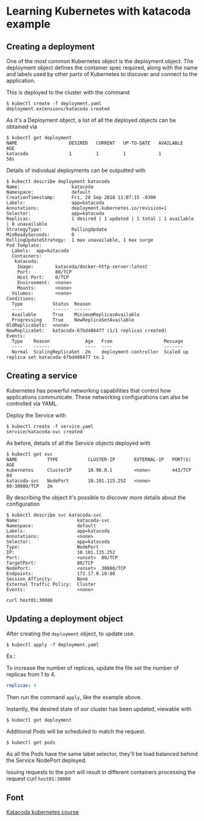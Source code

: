 # Learning Kubernetes with katacoda example

## Creating a deployment

One of the most common Kubernetes object is the deployment object. The deployment object defines the container spec required, along with the name and labels used by other parts of Kubernetes to discover and connect to the application.

This is deployed to the cluster with the command

```shell
$ kubectl create -f deployment.yaml
deployment.extensions/katacoda created
```
As it's a Deployment object, a list of all the deployed objects can be obtained via

```shell
$ kubectl get deployment
NAME                   DESIRED   CURRENT   UP-TO-DATE   AVAILABLE   AGE
katacoda               1         1         1            1           58s
```

Details of individual deployments can be outputted with

```shell
$ kubectl describe deployment katacoda
Name:                   katacoda
Namespace:              default
CreationTimestamp:      Fri, 28 Sep 2018 11:07:15 -0300
Labels:                 app=katacoda
Annotations:            deployment.kubernetes.io/revision=1
Selector:               app=katacoda
Replicas:               1 desired | 1 updated | 1 total | 1 available | 0 unavailable
StrategyType:           RollingUpdate
MinReadySeconds:        0
RollingUpdateStrategy:  1 max unavailable, 1 max surge
Pod Template:
  Labels:  app=katacoda
  Containers:
   katacoda:
    Image:        katacoda/docker-http-server:latest
    Port:         80/TCP
    Host Port:    0/TCP
    Environment:  <none>
    Mounts:       <none>
  Volumes:        <none>
Conditions:
  Type           Status  Reason
  ----           ------  ------
  Available      True    MinimumReplicasAvailable
  Progressing    True    NewReplicaSetAvailable
OldReplicaSets:  <none>
NewReplicaSet:   katacoda-67bd486477 (1/1 replicas created)
Events:
  Type    Reason             Age   From                   Message
  ----    ------             ----  ----                   -------
  Normal  ScalingReplicaSet  2m    deployment-controller  Scaled up replica set katacoda-67bd486477 to 1

```

## Creating a service

Kubernetes has powerful networking capabilities that control how applications communicate. These networking configurations can also be controlled via YAML.

Deploy the Service with

```shell
$ kubectl create -f service.yaml
service/katacoda-svc created
```
As before, details of all the Service objects deployed with

```shell
$ kubectl get svc
NAME           TYPE           CLUSTER-IP       EXTERNAL-IP   PORT(S)        AGE
kubernetes     ClusterIP      10.96.0.1        <none>        443/TCP        8d
katacoda-svc   NodePort       10.101.115.252   <none>        80:30080/TCP   2m
```

By describing the object it's possible to discover more details about the configuration

```shell
$ kubectl describe svc katacoda-svc
Name:                     katacoda-svc
Namespace:                default
Labels:                   app=katacoda
Annotations:              <none>
Selector:                 app=katacoda
Type:                     NodePort
IP:                       10.101.115.252
Port:                     <unset>  80/TCP
TargetPort:               80/TCP
NodePort:                 <unset>  30080/TCP
Endpoints:                172.17.0.10:80
Session Affinity:         None
External Traffic Policy:  Cluster
Events:                   <none>
```

```shell
curl host01:30080
```

## Updating a deployment object

After creating the `deployment` object, to update use.

```shell
$ kubectl apply -f deployment.yaml
```

Ex.:

To increase the number of replicas, update the file set the number of replicas from 1 to 4.

```yaml
replicas: 4
```

Then run the command `apply`, like the example above.

Instantly, the desired state of our cluster has been updated, viewable with

```shell
$ kubectl get deployment
```

Additional Pods will be scheduled to match the request.

```shell
$ kubectl get pods
```

As all the Pods have the same label selector, they'll be load balanced behind the Service NodePort deployed.

Issuing requests to the port will result in different containers processing the request curl `host01:30080`

## Font

[Katacoda kubernetes course](https://www.katacoda.com)